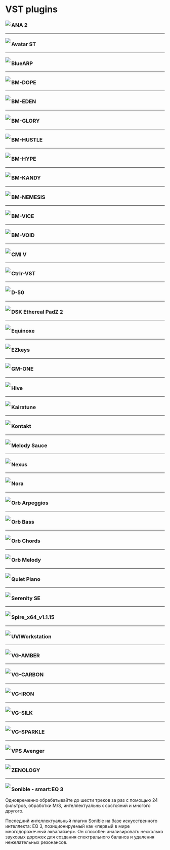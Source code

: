 # VST plugins
<!-- copyright: ReSampled -->

<p class='mb-0'><img align='left' src='Generators/ANA 2.png' /></p>

### ANA 2



<hr style='clear:both' />

<p class='mb-0'><img align='left' src='Generators/Avatar ST.png' /></p>

### Avatar ST



<hr style='clear:both' />

<p class='mb-0'><img align='left' src='Generators/BlueARP.png' /></p>

### BlueARP



<hr style='clear:both' />

<p class='mb-0'><img align='left' src='Generators/BM-DOPE.png' /></p>

### BM-DOPE



<hr style='clear:both' />

<p class='mb-0'><img align='left' src='Generators/BM-EDEN.png' /></p>

### BM-EDEN



<hr style='clear:both' />

<p class='mb-0'><img align='left' src='Generators/BM-GLORY.png' /></p>

### BM-GLORY



<hr style='clear:both' />

<p class='mb-0'><img align='left' src='Generators/BM-HUSTLE.png' /></p>

### BM-HUSTLE



<hr style='clear:both' />

<p class='mb-0'><img align='left' src='Generators/BM-HYPE.png' /></p>

### BM-HYPE



<hr style='clear:both' />

<p class='mb-0'><img align='left' src='Generators/BM-KANDY.png' /></p>

### BM-KANDY



<hr style='clear:both' />

<p class='mb-0'><img align='left' src='Generators/BM-NEMESIS.png' /></p>

### BM-NEMESIS



<hr style='clear:both' />

<p class='mb-0'><img align='left' src='Generators/BM-VICE.png' /></p>

### BM-VICE



<hr style='clear:both' />

<p class='mb-0'><img align='left' src='Generators/BM-VOID.png' /></p>

### BM-VOID



<hr style='clear:both' />

<p class='mb-0'><img align='left' src='Generators/CMI V.png' /></p>

### CMI V



<hr style='clear:both' />

<p class='mb-0'><img align='left' src='Generators/Ctrlr-VST.png' /></p>

### Ctrlr-VST



<hr style='clear:both' />

<p class='mb-0'><img align='left' src='Generators/D-50.png' /></p>

### D-50



<hr style='clear:both' />

<p class='mb-0'><img align='left' src='Generators/DSK Ethereal PadZ 2.png' /></p>

### DSK Ethereal PadZ 2



<hr style='clear:both' />

<p class='mb-0'><img align='left' src='Generators/Equinoxe.png' /></p>

### Equinoxe



<hr style='clear:both' />

<p class='mb-0'><img align='left' src='Generators/EZkeys.png' /></p>

### EZkeys



<hr style='clear:both' />

<p class='mb-0'><img align='left' src='Generators/GM-ONE.png' /></p>

### GM-ONE



<hr style='clear:both' />

<p class='mb-0'><img align='left' src='Generators/Hive.png' /></p>

### Hive



<hr style='clear:both' />

<p class='mb-0'><img align='left' src='Generators/Kairatune.png' /></p>

### Kairatune



<hr style='clear:both' />

<p class='mb-0'><img align='left' src='Generators/Kontakt.png' /></p>

### Kontakt



<hr style='clear:both' />

<p class='mb-0'><img align='left' src='Generators/Melody Sauce.png' /></p>

### Melody Sauce



<hr style='clear:both' />

<p class='mb-0'><img align='left' src='Generators/Nexus.png' /></p>

### Nexus



<hr style='clear:both' />

<p class='mb-0'><img align='left' src='Generators/Nora.png' /></p>

### Nora



<hr style='clear:both' />

<p class='mb-0'><img align='left' src='Generators/Orb Arpeggios.png' /></p>

### Orb Arpeggios



<hr style='clear:both' />

<p class='mb-0'><img align='left' src='Generators/Orb Bass.png' /></p>

### Orb Bass



<hr style='clear:both' />

<p class='mb-0'><img align='left' src='Generators/Orb Chords.png' /></p>

### Orb Chords



<hr style='clear:both' />

<p class='mb-0'><img align='left' src='Generators/Orb Melody.png' /></p>

### Orb Melody



<hr style='clear:both' />

<p class='mb-0'><img align='left' src='Generators/Quiet Piano.png' /></p>

### Quiet Piano



<hr style='clear:both' />

<p class='mb-0'><img align='left' src='Generators/Serenity SE.png' /></p>

### Serenity SE



<hr style='clear:both' />

<p class='mb-0'><img align='left' src='Generators/Spire_x64_v1.1.15.png' /></p>

### Spire_x64_v1.1.15



<hr style='clear:both' />

<p class='mb-0'><img align='left' src='Generators/UVIWorkstation.png' /></p>

### UVIWorkstation



<hr style='clear:both' />

<p class='mb-0'><img align='left' src='Generators/VG-AMBER.png' /></p>

### VG-AMBER



<hr style='clear:both' />

<p class='mb-0'><img align='left' src='Generators/VG-CARBON.png' /></p>

### VG-CARBON



<hr style='clear:both' />

<p class='mb-0'><img align='left' src='Generators/VG-IRON.png' /></p>

### VG-IRON



<hr style='clear:both' />

<p class='mb-0'><img align='left' src='Generators/VG-SILK.png' /></p>

### VG-SILK



<hr style='clear:both' />

<p class='mb-0'><img align='left' src='Generators/VG-SPARKLE.png' /></p>

### VG-SPARKLE



<hr style='clear:both' />

<p class='mb-0'><img align='left' src='Generators/VPS Avenger.png' /></p>

### VPS Avenger



<hr style='clear:both' />

<p class='mb-0'><img align='left' src='Generators/ZENOLOGY.png' /></p>

### ZENOLOGY



<hr style='clear:both' />

<p class='mb-0'><img align='left' src="Effects/smartEQ3.png" /></p>

### Sonible - smart:EQ 3

Одновременно обрабатывайте до шести треков за раз с помощью 24 фильтров, обработки M/S, интеллектуальных состояний и многого другого.

Последний интеллектуальный плагин Sonible на базе искусственного интеллекта: EQ 3, позиционируемый как «первый в мире многодорожечный эквалайзер». Он способен анализировать несколько звуковых дорожек для создания спектрального баланса и удаления нежелательных резонансов.
